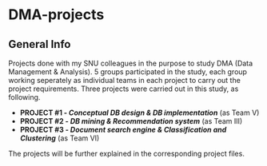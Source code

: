 # DMA-projects
## General Info
Projects done with my SNU colleagues in the purpose to study DMA (Data Management & Analysis). 5 groups participated in the study, each group working seperately as individual teams in each project to carry out the project requirements. Three projects were carried out in this study, as following.

- **PROJECT #1 - *Conceptual DB design & DB implementation*** (as Team V)  
- **PROJECT #2 - *DB mining & Recommendation system*** (as Team III)  
- **PROJECT #3 - *Document search engine & Classification and Clustering*** (as Team VI)  

The projects will be further explained in the corresponding project files.
